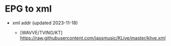 # EPG to xml

* xml addr (updated 2023-11-18)

  - [WAVVE/TVING/KT]
    https://raw.githubusercontent.com/jassmusic/KLive/master/klive.xml

